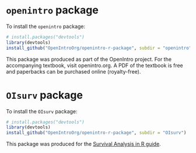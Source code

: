 # `openintro` package

To install the `openintro` package:

``` r
# install.packages("devtools")
library(devtools)
install_github("OpenIntroOrg/openintro-r-package", subdir = "openintro")
```

This package was produced as part of the OpenIntro project. For the accompanying textbook, visit openintro.org. A PDF of the textbook is free and paperbacks can be purchased online (royalty-free).


# `OIsurv` package

To install the `OIsurv` package:

``` r
# install.packages("devtools")
library(devtools)
install_github("OpenIntroOrg/openintro-r-package", subdir = "OIsurv")
```

This package was produced for the [Survival Analysis in R guide](https://www.openintro.org/redirect.php?go=openintro_survival&referrer=GitHub_Package_ReadMe).
